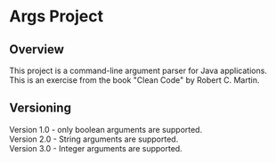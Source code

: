 # Args Project

## Overview
This project is a command-line argument parser for Java applications. <br>
This is an exercise from the book "Clean Code" by Robert C. Martin.

## Versioning
Version 1.0 - only boolean arguments are supported. <br>
Version 2.0 - String arguments are supported. <br>
Version 3.0 - Integer arguments are supported.
